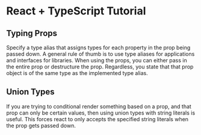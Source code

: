 # React + TypeScript Tutorial

## Typing Props

Specify a type alias that assigns types for each property in the prop being passed down. A general rule of thumb is to use type aliases for applications and interfaces for libraries. When using the props, you can either pass in the entire prop or destructure the prop. Regardless, you state that that prop object is of the same type as the implemented type alias.

## Union Types

If you are trying to conditional render something based on a prop, and that prop can only be certain values, then using union types with string literals is useful. This forces react to only accepts the specified string literals when the prop gets passed down.
